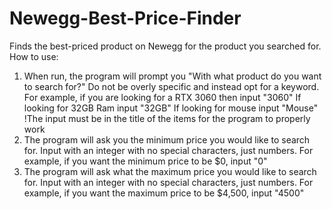 # Newegg-Best-Price-Finder
Finds the best-priced product on Newegg for the product you searched for.
How to use:
1. When run, the program will prompt you "With what product do you want to search for?" Do not be overly specific and instead opt for a keyword.
   For example, if you are looking for a RTX 3060 then input "3060"
   If looking for 32GB Ram input "32GB"
   If looking for mouse input "Mouse"
   !The input must be in the title of the items for the program to properly work
2. The program will ask you the minimum price you would like to search for. Input with an integer with no special characters, just numbers.
     For example, if you want the minimum  price to be $0, input "0"
3. The program will ask what the maximum price you would like to search for. Input with an integer with no special characters, just numbers.
     For example, if you want the maximum price to be $4,500, input "4500"
   
